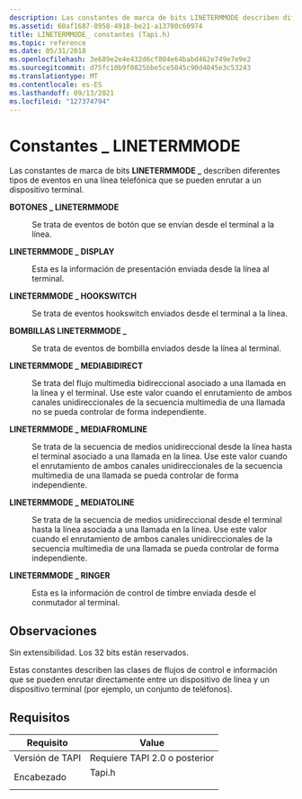 ```yaml
---
description: Las constantes de marca de bits LINETERMMODE describen diferentes tipos de eventos en una línea telefónica que se pueden \_ enrutar a un dispositivo terminal.
ms.assetid: 60af1687-8958-4918-be21-a13780c60974
title: LINETERMMODE_ constantes (Tapi.h)
ms.topic: reference
ms.date: 05/31/2018
ms.openlocfilehash: 3e689e2e4e432d6cf804e64babd462e749e7e9e2
ms.sourcegitcommit: d75fc10b9f0825bbe5ce5045c90d4045e3c53243
ms.translationtype: MT
ms.contentlocale: es-ES
ms.lasthandoff: 09/13/2021
ms.locfileid: "127374794"
---
```

# <a name="linetermmode_-constants"></a>Constantes \_ LINETERMMODE

Las constantes de marca de bits **LINETERMMODE \_** describen diferentes tipos de eventos en una línea telefónica que se pueden enrutar a un dispositivo terminal.

<dl> <dt>

<span id="LINETERMMODE_BUTTONS"></span><span id="linetermmode_buttons"></span>**BOTONES \_ LINETERMMODE**
</dt> <dd> <dl> <dt>



Se trata de eventos de botón que se envían desde el terminal a la línea.


</dt> </dl> </dd> <dt>

<span id="LINETERMMODE_DISPLAY"></span><span id="linetermmode_display"></span>**LINETERMMODE \_ DISPLAY**
</dt> <dd> <dl> <dt>



Esta es la información de presentación enviada desde la línea al terminal.


</dt> </dl> </dd> <dt>

<span id="LINETERMMODE_HOOKSWITCH"></span><span id="linetermmode_hookswitch"></span>**LINETERMMODE \_ HOOKSWITCH**
</dt> <dd> <dl> <dt>



Se trata de eventos hookswitch enviados desde el terminal a la línea.


</dt> </dl> </dd> <dt>

<span id="LINETERMMODE_LAMPS"></span><span id="linetermmode_lamps"></span>**BOMBILLAS LINETERMMODE \_**
</dt> <dd> <dl> <dt>



Se trata de eventos de bombilla enviados desde la línea al terminal.


</dt> </dl> </dd> <dt>

<span id="LINETERMMODE_MEDIABIDIRECT"></span><span id="linetermmode_mediabidirect"></span>**LINETERMMODE \_ MEDIABIDIRECT**
</dt> <dd> <dl> <dt>



Se trata del flujo multimedia bidireccional asociado a una llamada en la línea y el terminal. Use este valor cuando el enrutamiento de ambos canales unidireccionales de la secuencia multimedia de una llamada no se pueda controlar de forma independiente.


</dt> </dl> </dd> <dt>

<span id="LINETERMMODE_MEDIAFROMLINE"></span><span id="linetermmode_mediafromline"></span>**LINETERMMODE \_ MEDIAFROMLINE**
</dt> <dd> <dl> <dt>



Se trata de la secuencia de medios unidireccional desde la línea hasta el terminal asociado a una llamada en la línea. Use este valor cuando el enrutamiento de ambos canales unidireccionales de la secuencia multimedia de una llamada se pueda controlar de forma independiente.


</dt> </dl> </dd> <dt>

<span id="LINETERMMODE_MEDIATOLINE"></span><span id="linetermmode_mediatoline"></span>**LINETERMMODE \_ MEDIATOLINE**
</dt> <dd> <dl> <dt>



Se trata de la secuencia de medios unidireccional desde el terminal hasta la línea asociada a una llamada en la línea. Use este valor cuando el enrutamiento de ambos canales unidireccionales de la secuencia multimedia de una llamada se pueda controlar de forma independiente.


</dt> </dl> </dd> <dt>

<span id="LINETERMMODE_RINGER"></span><span id="linetermmode_ringer"></span>**LINETERMMODE \_ RINGER**
</dt> <dd> <dl> <dt>



Esta es la información de control de timbre enviada desde el conmutador al terminal.


</dt> </dl> </dd> </dl>

## <a name="remarks"></a>Observaciones

Sin extensibilidad. Los 32 bits están reservados.

Estas constantes describen las clases de flujos de control e información que se pueden enrutar directamente entre un dispositivo de línea y un dispositivo terminal (por ejemplo, un conjunto de teléfonos).

## <a name="requirements"></a>Requisitos



| Requisito | Value |
|-------------------------|-----------------------------------------------------------------------------------|
| Versión de TAPI<br/> | Requiere TAPI 2.0 o posterior<br/>                                             |
| Encabezado<br/>       | <dl> <dt>Tapi.h</dt> </dl> |



 

 




